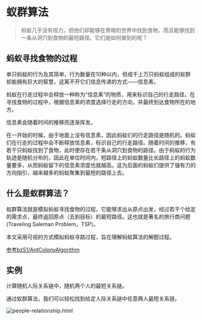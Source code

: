 # 蚁群算法

> 蚂蚁几乎没有视力，但他们却能够在黑暗的世界中找到食物，而且能够找到一条从洞穴到食物的最短路径。它们是如何做到的呢？

## 蚂蚁寻找食物的过程

单只蚂蚁的行为及其简单，行为数量在10种以内，但成千上万只蚂蚁组成的蚁群却能拥有巨大的智慧，这离不开它们信息传递的方式——信息素。

蚂蚁在行走过程中会释放一种称为“信息素”的物质，用来标识自己的行走路径。在寻找食物的过程中，根据信息素的浓度选择行走的方向，并最终到达食物所在的地方。

信息素会随着时间的推移而逐渐挥发。

在一开始的时候，由于地面上没有信息素，因此蚂蚁们的行走路径是随机的。蚂蚁们在行走的过程中会不断释放信息素，标识自己的行走路径。随着时间的推移，有若干只蚂蚁找到了食物，此时便存在若干条从洞穴到食物的路径。由于蚂蚁的行为轨迹是随机分布的，因此在单位时间内，短路径上的蚂蚁数量比长路径上的蚂蚁数量要多，从而蚂蚁留下的信息素浓度也就越高。这为后面的蚂蚁们提供了强有力的方向指引，越来越多的蚂蚁聚集到最短的路径上去。

## 什么是蚁群算法？

蚁群算法就是模拟蚂蚁寻找食物的过程，它能够求出从原点出发，经过若干个给定的需求点，最终返回原点（去到目标）的最短路径。这也就是著名的旅行商问题(Traveling Saleman Problem，TSP)。

本文采用可视的方式模拟蚂蚁寻路过程，旨在理解蚂蚁算法的解题过程。

[参考bz51/AntColonyAlgorithm](https://github.com/bz51/AntColonyAlgorithm)

## 实例

计算随机人际关系链中，随机两个人的最短关系链。

通过蚁群算法，我们可以轻松找到给定人际关系链中任意两人最短关系链。

![people-relationship.html](https://user-images.githubusercontent.com/12730596/42410655-bbdf905c-821f-11e8-85f0-c2c2304eb08f.png)
